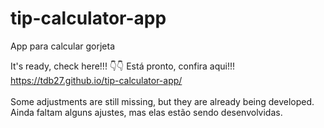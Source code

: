 # tip-calculator-app
App para calcular gorjeta


It's ready, check here!!! :point_down::point_down: Está pronto, confira aqui!!!
<br />
https://tdb27.github.io/tip-calculator-app/
<br /><br />
Some adjustments are still missing, but they are already being developed.
<br />
Ainda faltam alguns ajustes, mas elas estão sendo desenvolvidas.
